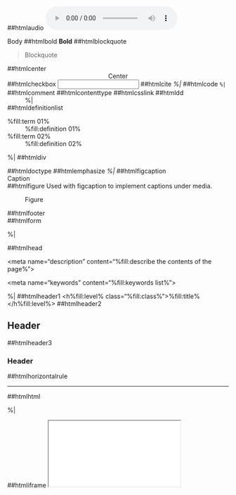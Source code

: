 ##htmlaudio
<audio src=“Audio” controls />
##htmlbody
<body>
Body
</body>
##htmlbold
<b>Bold</b>
##htmlblockquote
<blockquote>Blockquote</blockquote>
##htmlcenter
<center>Center</center>
##htmlcheckbox
<input type=“checkbox” name=“%fill:name%” id=“%fill:name%” />
##htmlcite
<cite>%|</cite>
##htmlcode
<code>%|</code>
##htmlcomment
<!— Comment —>
##htmlcontenttype
<meta http-equiv=“content-type” content=“text/html; charset=UTF-8” />
##htmlcsslink
<link rel=“stylesheet” href=“%|” type=“text/css” media=“screen” />
##htmldd
<dd>%|</dd>
##htmldefinitionlist
<dl>
    <dt>%fill:term 01%</dt>
        <dd>%fill:definition 01%</dd>
    <dt>%fill:term 02%</dt>
        <dd>%fill:definition 02%</dd>
</dl>

%|
##htmldiv
<div class=“%|”>

</div>
##htmldoctype
<!DOCTYPE html PUBLIC “-//W3C//DTD XHTML 1.0 Transitional//EN” 
“http://www.w3.org/TR/xhtml1/DTD/xhtml1-transitional.dtd”>
##htmlemphasize
<em>%|</em>
##htmlfigcaption
<figcaption>Caption</figcaption>
##htmlfigure
Used with figcaption to implement captions under media.
<figure>Figure</figure>
##htmlfooter
<footer> </footer>
##htmlform
<form action=“%fill:action%” method=“%fill:method%”>

%|

</form>
##htmlhead
<head>

<title>%fill:title of the page%</title>

<meta name=“robots” content=“noindex,follow”>

<meta name=“description” content=“%fill:describe the contents of the page%”>

<meta name=“keywords” content=“%fill:keywords list%”>

<meta http-equiv=“Content-Type” content=“text/html; charset=UTF-8”>

</head>

%|
##htmlheader1
<h%fill:level% class=“%fill:class%”>%fill:title%</h%fill:level%>
##htmlheader2
<h2>Header</h2>
##htmlheader3
<h3>Header</h3>
##htmlhorizontalrule
<hr>
##htmlhtml
<html xmlns=“http://www.w3.org/1999/xhtml”>

%|

</html>
##htmliframe
<iframe width=“500” height=“500” src=“6.22.html” />
##htmlimage
<img src=“url” alt=image description=”description” width=“px” height=“px” border=“px” align=“px”/>
##htmljslink
<script src=“%|” type=“text/javascript” language=“javascript”></script>
##htmllabel
<label for=“%fill:id%”>%fill:Label%</label>
%|
##htmllinebreak
<br />
##htmllistitem
<li>Item</li>
##htmlmailto
<a href=“mailto:%fill:email%?subject=%fill:subject%”>%fill:link text%</a>
##htmlnav
<nav id=“%|”>



</nav>
##htmlnoscript
<noscript>%|</noscript>
##htmlorderedlist
<ol>

	<li>%fill:item 1%</li>
	<li>%fill:item 2%</li>
	<li>%fill:item 3%</li>
	<li>%fill:item 4%</li>

</ol>

%|			
##htmlparagraph
<p class=“%|”></p>
##htmlradiobutton
<input type=“radio” name=“%fill:name%” value=“%fill:value%” />
%|
##htmlresetbutton
<button type=“reset” name=“%fill:name%” id=“%fill:name%”>%fill:button text%</button>
##htmlscript
<script type=“text/javascript” language=“Javascript” src=“%|”>


</script>
##htmlselect
<select name=%fill:name%” id=%fill:name%”>
	<option value=“%fill:option1%”>%fill:option1%</option>
	<option value=“%fill:option2%”>%fill:option2%</option>
	<option value=“%fill:option3%”>%fill:option3%</option>
</select>

%|
##htmlsidebar
<sidebar id=“%|”>


</sidebar>  
##htmlspan
<span id=“%|”></span>
##htmlstrong
<strong>%|</strong>
##htmlstyle
<style type=“text/css”>

%|

</style>
##htmlsubmitbutton
<button type=“submit” name=“%fill:name%” id=“%fill:name%” >%fill:button text%</button>
##htmltable
<table border=“0”>
    <tr>
		<th>%|</th>
		<th></th>
    </tr>
    <tr>
		<td></td>
		<td></td>		
    </tr>
</table>
##htmltd
<td>%|</td>
##htmltermdefinition
<dt>%fill:term%</dt>
    <dd>%fill:definition%</dd>
%|
##htmltextarea
<textarea name=“%fill:name%” rows=“%fill:rows%” cols=“%fill:columns%”></textarea>
##htmltextfield
<input type=“text” name=“%fill:name%” value=“%fill:value%” size=“%fill:size%” />
##htmltitle
<title>%|</title>
##htmltr
<tr>%|</tr>
##htmlunderscore
<u>Underscore</u>
##htmlunorderedlist
<ul>

	<li>%fill:item 1%</li>
	<li>%fill:item 2%</li>
	<li>%fill:item 3%</li>
	<li>%fill:item 4%</li>

</ul>

%|
##htmlurl
<a href=“http://%fill:url%”>%fill:link text%</a>
##htmlvideo
<video width=“%fill:width%” height=“%fill:height%” controls=“controls”>

  <source src=“%fill:ogg%” type=“video/ogg” />
  <source src=“%fill:mp4%” type=“video/mp4” />
</video>
